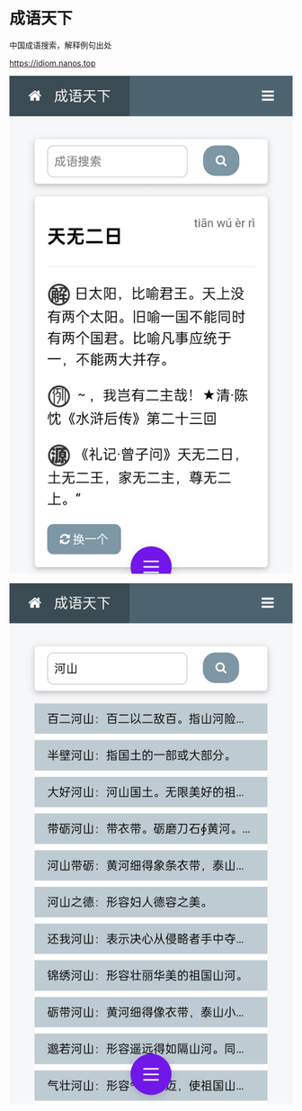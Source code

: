 # 成语天下
中国成语搜索，解释例句出处

https://idiom.nanos.top

![成语天下主页](https://github.com/tigerzioo/chinese_idiom/blob/187f7cf05fd1fc71aa3a66b02cf8974ef73151ae/screenshot/idiom01.jpg)

![成语天下搜索页](https://github.com/tigerzioo/chinese_idiom/blob/187f7cf05fd1fc71aa3a66b02cf8974ef73151ae/screenshot/idiom02.jpg)
